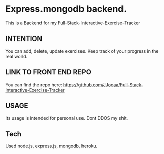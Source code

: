 # Express.mongodb backend.
This is a Backend for my Full-Stack-Interactive-Exercise-Tracker

## INTENTION 
You can add, delete, update exercises. Keep track of your progress in the real world.

## LINK TO FRONT END REPO
You can find the repo here: https://github.com/JJooaa/Full-Stack-Interactive-Exercise-Tracker

## USAGE 
Its usage is intended for personal use. Dont DDOS my shit.

## Tech
Used node.js, express.js, mongodb, heroku.


